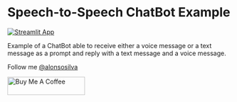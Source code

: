 # Speech-to-Speech ChatBot Example

[![Streamlit App](https://static.streamlit.io/badges/streamlit_badge_black_white.svg)](https://echobot-whisper-gtts.streamlit.app/)

Example of a ChatBot able to receive either a voice message or a text message as a prompt and reply with a text message and a voice message.

Follow me [@alonsosilva](https://twitter.com/alonsosilva)

<a href="https://www.buymeacoffee.com/alonsosilva" target="_blank"><img src="https://cdn.buymeacoffee.com/buttons/default-orange.png" alt="Buy Me A Coffee" height="41" width="174"></a>
